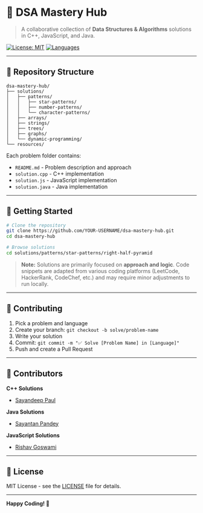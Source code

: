 # 🚀 DSA Mastery Hub 

> A collaborative collection of **Data Structures & Algorithms** solutions in C++, JavaScript, and Java.

[![License: MIT](https://img.shields.io/badge/License-MIT-yellow.svg)](LICENSE)
[![Languages](https://img.shields.io/badge/Languages-C++%20%7C%20JavaScript%20%7C%20Java-blue)]()

---

## 📁 Repository Structure

```
dsa-mastery-hub/
├── solutions/
│   ├── patterns/
│   │   ├── star-patterns/
│   │   ├── number-patterns/
│   │   └── character-patterns/
│   ├── arrays/
│   ├── strings/
│   ├── trees/
│   ├── graphs/
│   └── dynamic-programming/
└── resources/
```

Each problem folder contains:

- `README.md` - Problem description and approach
- `solution.cpp` - C++ implementation
- `solution.js` - JavaScript implementation
- `solution.java` - Java implementation

---

## 🚀 Getting Started

```bash
# Clone the repository
git clone https://github.com/YOUR-USERNAME/dsa-mastery-hub.git
cd dsa-mastery-hub

# Browse solutions
cd solutions/patterns/star-patterns/right-half-pyramid
```

> **Note:** Solutions are primarily focused on **approach and logic**. Code snippets are adapted from various coding platforms (LeetCode, HackerRank, CodeChef, etc.) and may require minor adjustments to run locally.

---

## 🤝 Contributing

1. Pick a problem and language
2. Create your branch: `git checkout -b solve/problem-name`
3. Write your solution
4. Commit: `git commit -m "✅ Solve [Problem Name] in [Language]"`
5. Push and create a Pull Request

---

## 👥 Contributors

**C++ Solutions**

- [Sayandeep Paul](https://github.com/sayandeep-paul)

**Java Solutions**

- [Sayantan Pandey](https://github.com/sayantan-pandey)
  
**JavaScript Solutions**

- [Rishav Goswami](https://github.com/rishav-goswami)

---

## 📝 License

MIT License - see the [LICENSE](LICENSE) file for details.

---

**Happy Coding! 🎯**
